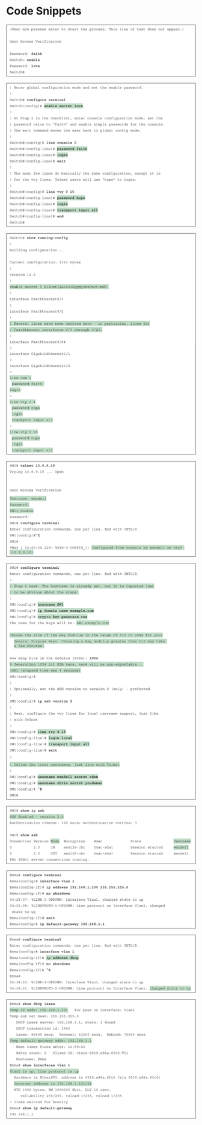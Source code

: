 # Code Snippets

[![Images](images/vol1_f0136-01.jpg)](vol1_ch06.md#f0136-01a)

[![Images](images/vol1_f0138-01.jpg)](vol1_ch06.md#f0138-01a)

[![Images](images/vol1_f0138-02.jpg)](vol1_ch06.md#f0138-02a)

[![Images](images/vol1_f0140-01.jpg)](vol1_ch06.md#f0140-01a)

[![Images](images/vol1_f0143-01.jpg)](vol1_ch06.md#f0143-01a)

[![Images](images/vol1_f0145-01.jpg)](vol1_ch06.md#f0145-01a)

[![Images](images/vol1_f0149-01.jpg)](vol1_ch06.md#f0149-01a)

[![Images](images/vol1_f0150-01.jpg)](vol1_ch06.md#f0150-01a)

[![Images](images/vol1_f0151-01.jpg)](vol1_ch06.md#f0151-01a)